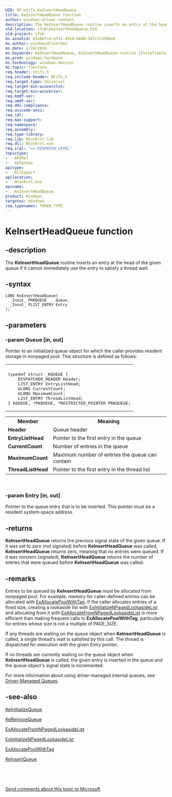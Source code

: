 ```yaml
---
UID: NF:ntifs.KeInsertHeadQueue
title: KeInsertHeadQueue function
author: windows-driver-content
description: The KeInsertHeadQueue routine inserts an entry at the head of the given queue if it cannot immediately use the entry to satisfy a thread wait.
old-location: ifsk\keinsertheadqueue.htm
old-project: ifsk
ms.assetid: 82e0bf14-b751-4919-b8d0-26fc7c5598a8
ms.author: windowsdriverdev
ms.date: 2/16/2018
ms.keywords: KeInsertHeadQueue, KeInsertHeadQueue routine [Installable File System Drivers], ifsk.keinsertheadqueue, keref_a3279265-434b-42d6-95d9-5a8a12f54c9b.xml, ntifs/KeInsertHeadQueue
ms.prod: windows-hardware
ms.technology: windows-devices
ms.topic: function
req.header: ntifs.h
req.include-header: Ntifs.h
req.target-type: Universal
req.target-min-winverclnt: 
req.target-min-winversvr: 
req.kmdf-ver: 
req.umdf-ver: 
req.ddi-compliance: 
req.unicode-ansi: 
req.idl: 
req.max-support: 
req.namespace: 
req.assembly: 
req.type-library: 
req.lib: NtosKrnl.lib
req.dll: NtosKrnl.exe
req.irql: "<= DISPATCH_LEVEL"
topictype:
-	APIRef
-	kbSyntax
apitype:
-	DllExport
apilocation:
-	NtosKrnl.exe
apiname:
-	KeInsertHeadQueue
product: Windows
targetos: Windows
req.typenames: TOKEN_TYPE
---
```


# KeInsertHeadQueue function


## -description


The <b>KeInsertHeadQueue</b> routine inserts an entry at the head of the given queue if it cannot immediately use the entry to satisfy a thread wait. 


## -syntax


````
LONG KeInsertHeadQueue(
  _Inout_ PRKQUEUE    Queue,
  _Inout_ PLIST_ENTRY Entry
);
````


## -parameters




### -param Queue [in, out]

Pointer to an initialized queue object for which the caller provides resident storage in nonpaged pool. This structure is defined as follows:

<div class="code"><span codelanguage=""><table>
<tr>
<th></th>
</tr>
<tr>
<td>
<pre>typedef struct _KQUEUE {
    DISPATCHER_HEADER Header;
    LIST_ENTRY EntryListHead;
    ULONG CurrentCount;
    ULONG MaximumCount;
    LIST_ENTRY ThreadListHead;
} KQUEUE, *PKQUEUE, *RESTRICTED_POINTER PRKQUEUE;</pre>
</td>
</tr>
</table></span></div>
<table>
<tr>
<th>Member</th>
<th>Meaning</th>
</tr>
<tr>
<td>
<b>Header</b>

</td>
<td>
Queue header

</td>
</tr>
<tr>
<td>
<b>EntryListHead</b>

</td>
<td>
Pointer to the first entry in the queue

</td>
</tr>
<tr>
<td>
<b>CurrentCount</b>

</td>
<td>
Number of entries in the queue

</td>
</tr>
<tr>
<td>
<b>MaximumCount</b>

</td>
<td>
Maximum number of entries the queue can contain

</td>
</tr>
<tr>
<td>
<b>ThreadListHead</b>

</td>
<td>
Pointer to the first entry in the thread list

</td>
</tr>
</table>
 


### -param Entry [in, out]

Pointer to the queue entry that is to be inserted. This pointer must be a resident system-space address. 


## -returns



<b>KeInsertHeadQueue</b> returns the previous signal state of the given queue. If it was set to zero (not signaled) before <b>KeInsertHeadQueue</b> was called, <b>KeInsertHeadQueue</b> returns zero, meaning that no entries were queued. If it was nonzero (signaled), <b>KeInsertHeadQueue</b> returns the number of entries that were queued before <b>KeInsertHeadQueue</b> was called. 




## -remarks



Entries to be queued by <b>KeInsertHeadQueue</b> must be allocated from nonpaged pool. For example, memory for caller-defined entries can be allocated with <a href="..\wdm\nf-wdm-exallocatepoolwithtag.md">ExAllocatePoolWithTag</a>. If the caller allocates entries of a fixed size, creating a lookaside list with <a href="..\wdm\nf-wdm-exinitializenpagedlookasidelist.md">ExInitializeNPagedLookasideList</a> and allocating from it with <a href="..\wdm\nf-wdm-exallocatefromnpagedlookasidelist.md">ExAllocateFromNPagedLookasideList</a> is more efficient than making frequent calls to <b>ExAllocatePoolWithTag</b>, particularly for entries whose size is not a multiple of PAGE_SIZE. 

If any threads are waiting on the queue object when <b>KeInsertHeadQueue</b> is called, a single thread's wait is satisfied by this call. The thread is dispatched for execution with the given <i>Entry</i> pointer. 

If no threads are currently waiting on the queue object when <b>KeInsertHeadQueue</b> is called, the given entry is inserted in the queue and the queue object's signal state is incremented. 

For more information about using driver-managed internal queues, see <a href="https://msdn.microsoft.com/library/windows/hardware/ff544165">Driver-Managed Queues</a>. 




## -see-also

<a href="..\ntifs\nf-ntifs-keinitializequeue.md">KeInitializeQueue</a>



<a href="..\ntifs\nf-ntifs-keremovequeue.md">KeRemoveQueue</a>



<a href="..\wdm\nf-wdm-exallocatefromnpagedlookasidelist.md">ExAllocateFromNPagedLookasideList</a>



<a href="..\wdm\nf-wdm-exinitializenpagedlookasidelist.md">ExInitializeNPagedLookasideList</a>



<a href="..\wdm\nf-wdm-exallocatepoolwithtag.md">ExAllocatePoolWithTag</a>



<a href="..\ntifs\nf-ntifs-keinsertqueue.md">KeInsertQueue</a>



 

 

<a href="mailto:wsddocfb@microsoft.com?subject=Documentation%20feedback [ifsk\ifsk]:%20KeInsertHeadQueue routine%20 RELEASE:%20(2/16/2018)&amp;body=%0A%0APRIVACY STATEMENT%0A%0AWe use your feedback to improve the documentation. We don't use your email address for any other purpose, and we'll remove your email address from our system after the issue that you're reporting is fixed. While we're working to fix this issue, we might send you an email message to ask for more info. Later, we might also send you an email message to let you know that we've addressed your feedback.%0A%0AFor more info about Microsoft's privacy policy, see http://privacy.microsoft.com/en-us/default.aspx." title="Send comments about this topic to Microsoft">Send comments about this topic to Microsoft</a>

